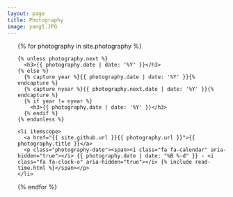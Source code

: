 ```yaml
---
layout: page
title: Photography
image: yang1.JPG
---
```

<ul class="photography">
  {% for photography in site.photography %}

    {% unless photography.next %}
      <h3>{{ photography.date | date: '%Y' }}</h3>
    {% else %}
      {% capture year %}{{ photography.date | date: '%Y' }}{% endcapture %}
      {% capture nyear %}{{ photography.next.date | date: '%Y' }}{% endcapture %}
      {% if year != nyear %}
        <h3>{{ photography.date | date: '%Y' }}</h3>
      {% endif %}
    {% endunless %}

    <li itemscope>
      <a href="{{ site.github.url }}{{ photography.url }}">{{ photography.title }}</a>
      <p class="photography-date"><span><i class="fa fa-calendar" aria-hidden="true"></i> {{ photography.date | date: "%B %-d" }} - <i class="fa fa-clock-o" aria-hidden="true"></i> {% include read-time.html %}</span></p>
    </li>

  {% endfor %}
</ul>

